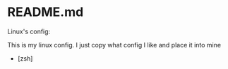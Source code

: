 # README.md
Linux's config:

This is my linux config. I just copy what config I like and place it into mine

- [zsh]

